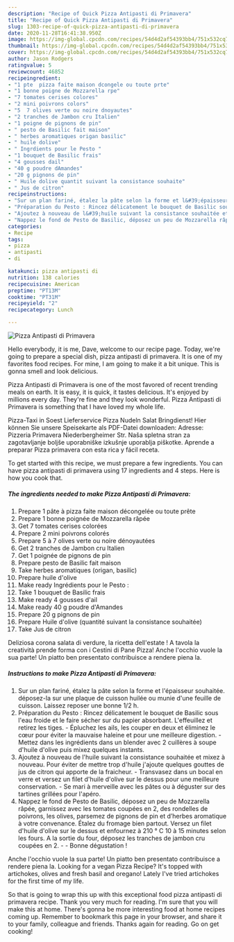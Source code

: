 ```yaml
---
description: "Recipe of Quick Pizza Antipasti di Primavera"
title: "Recipe of Quick Pizza Antipasti di Primavera"
slug: 1303-recipe-of-quick-pizza-antipasti-di-primavera
date: 2020-11-28T16:41:38.950Z
image: https://img-global.cpcdn.com/recipes/54d4d2af54393bb4/751x532cq70/pizza-antipasti-di-primavera-photo-principale-de-la-recette.jpg
thumbnail: https://img-global.cpcdn.com/recipes/54d4d2af54393bb4/751x532cq70/pizza-antipasti-di-primavera-photo-principale-de-la-recette.jpg
cover: https://img-global.cpcdn.com/recipes/54d4d2af54393bb4/751x532cq70/pizza-antipasti-di-primavera-photo-principale-de-la-recette.jpg
author: Jason Rodgers
ratingvalue: 5
reviewcount: 46852
recipeingredient:
- "1 pte  pizza faite maison dcongele ou toute prte"
- "1 bonne poigne de Mozzarella rpe"
- "7 tomates cerises colores"
- "2 mini poivrons colors"
- "5  7 olives verte ou noire dnoyautes"
- "2 tranches de Jambon cru Italien"
- "1 poigne de pignons de pin"
- " pesto de Basilic fait maison"
- " herbes aromatiques origan basilic"
- " huile dolive"
- " Ingrdients pour le Pesto "
- "1 bouquet de Basilic frais"
- "4 gousses dail"
- "40 g poudre dAmandes"
- "20 g pignons de pin"
- " Huile dolive quantit suivant la consistance souhaite"
- " Jus de citron"
recipeinstructions:
- "Sur un plan fariné, étalez la pâte selon la forme et l&#39;épaisseur souhaitée. déposez-la sur une plaque de cuisson huilée ou munie d&#39;une feuille de cuisson. Laissez reposer une bonne 1/2 h."
- "Préparation du Pesto : Rincez délicatement le bouquet de Basilic sous l&#39;eau froide et le faire sécher sur du papier absorbant. L&#39;effeuillez et retirez les tiges. Épluchez les ails, les couper en deux et éliminez le cœur pour éviter la mauvaise haleine et pour une meilleure digestion. Mettez dans les ingrédients dans un blender avec 2 cuillères à soupe d&#39;huile d&#39;olive puis mixez quelques instants."
- "Ajoutez à nouveau de l&#39;huile suivant la consistance souhaitée et mixez à nouveau. Pour éviter de mettre trop d&#39;huile j&#39;ajoute quelques gouttes de jus de citron qui apporte de la fraicheur. Transvasez dans un bocal en verre et versez un filet d&#39;huile d&#39;olive sur le dessus pour une meilleure conservation.  Se mari à merveille avec les pâtes ou à déguster sur des tartines grillées pour l&#39;apéro."
- "Nappez le fond de Pesto de Basilic, déposez un peu de Mozzarella râpée, garnissez avec les tomates coupées en 2, des rondelles de poivrons, les olives, parsemez de pignons de pin et d’herbes aromatique à votre convenance. Étalez du fromage bien partout. Versez un filet d&#39;huile d&#39;olive sur le dessus et enfournez à 210 ° C 10 à 15 minutes selon les fours. A la sortie du four, déposez les tranches de jambon cru coupées en 2.  Bonne dégustation !"
categories:
- Recipe
tags:
- pizza
- antipasti
- di

katakunci: pizza antipasti di 
nutrition: 138 calories
recipecuisine: American
preptime: "PT13M"
cooktime: "PT31M"
recipeyield: "2"
recipecategory: Lunch

---
```



![Pizza Antipasti di Primavera](https://img-global.cpcdn.com/recipes/54d4d2af54393bb4/751x532cq70/pizza-antipasti-di-primavera-photo-principale-de-la-recette.jpg)

Hello everybody, it is me, Dave, welcome to our recipe page. Today, we're going to prepare a special dish, pizza antipasti di primavera. It is one of my favorites food recipes. For mine, I am going to make it a bit unique. This is gonna smell and look delicious.

Pizza Antipasti di Primavera is one of the most favored of recent trending meals on earth. It is easy, it is quick, it tastes delicious. It's enjoyed by millions every day. They're fine and they look wonderful. Pizza Antipasti di Primavera is something that I have loved my whole life.

Pizza-Taxi in Soest Lieferservice Pizza Nudeln Salat Bringdienst! Hier können Sie unsere Speisekarte als PDF-Datei downloaden: Adresse: Pizzeria Primavera Niederbergheimer Str. Naša spletna stran za zagotavljanje boljše uporabniške izkušnje uporablja piškotke. Aprende a preparar Pizza primavera con esta rica y fácil receta.


To get started with this recipe, we must prepare a few ingredients. You can have pizza antipasti di primavera using 17 ingredients and 4 steps. Here is how you cook that.

<!--inarticleads1-->

##### The ingredients needed to make Pizza Antipasti di Primavera:

1. Prepare 1 pâte à pizza faite maison décongelée ou toute prête
1. Prepare 1 bonne poignée de Mozzarella râpée
1. Get 7 tomates cerises colorées
1. Prepare 2 mini poivrons colorés
1. Prepare 5 à 7 olives verte ou noire dénoyautées
1. Get 2 tranches de Jambon cru Italien
1. Get 1 poignée de pignons de pin
1. Prepare  pesto de Basilic fait maison
1. Take  herbes aromatiques (origan, basilic)
1. Prepare  huile d&#39;olive
1. Make ready  Ingrédients pour le Pesto :
1. Take 1 bouquet de Basilic frais
1. Make ready 4 gousses d&#39;ail
1. Make ready 40 g poudre d&#39;Amandes
1. Prepare 20 g pignons de pin
1. Prepare  Huile d&#39;olive (quantité suivant la consistance souhaitée)
1. Take  Jus de citron


Deliziosa corona salata di verdure, la ricetta dell&#39;estate ! A tavola la creatività prende forma con i Cestini di Pane Pizza! Anche l&#39;occhio vuole la sua parte! Un piatto ben presentato contribuisce a rendere piena la. 

<!--inarticleads2-->

##### Instructions to make Pizza Antipasti di Primavera:

1. Sur un plan fariné, étalez la pâte selon la forme et l&#39;épaisseur souhaitée. déposez-la sur une plaque de cuisson huilée ou munie d&#39;une feuille de cuisson. Laissez reposer une bonne 1/2 h.
1. Préparation du Pesto : Rincez délicatement le bouquet de Basilic sous l&#39;eau froide et le faire sécher sur du papier absorbant. L&#39;effeuillez et retirez les tiges. - Épluchez les ails, les couper en deux et éliminez le cœur pour éviter la mauvaise haleine et pour une meilleure digestion. - Mettez dans les ingrédients dans un blender avec 2 cuillères à soupe d&#39;huile d&#39;olive puis mixez quelques instants.
1. Ajoutez à nouveau de l&#39;huile suivant la consistance souhaitée et mixez à nouveau. Pour éviter de mettre trop d&#39;huile j&#39;ajoute quelques gouttes de jus de citron qui apporte de la fraicheur. - Transvasez dans un bocal en verre et versez un filet d&#39;huile d&#39;olive sur le dessus pour une meilleure conservation. -  Se mari à merveille avec les pâtes ou à déguster sur des tartines grillées pour l&#39;apéro.
1. Nappez le fond de Pesto de Basilic, déposez un peu de Mozzarella râpée, garnissez avec les tomates coupées en 2, des rondelles de poivrons, les olives, parsemez de pignons de pin et d’herbes aromatique à votre convenance. Étalez du fromage bien partout. Versez un filet d&#39;huile d&#39;olive sur le dessus et enfournez à 210 ° C 10 à 15 minutes selon les fours. A la sortie du four, déposez les tranches de jambon cru coupées en 2. -  - Bonne dégustation !


Anche l&#39;occhio vuole la sua parte! Un piatto ben presentato contribuisce a rendere piena la. Looking for a vegan Pizza Recipe? It&#39;s topped with artichokes, olives and fresh basil and oregano! Lately I&#39;ve tried artichokes for the first time of my life. 

So that is going to wrap this up with this exceptional food pizza antipasti di primavera recipe. Thank you very much for reading. I'm sure that you will make this at home. There's gonna be more interesting food at home recipes coming up. Remember to bookmark this page in your browser, and share it to your family, colleague and friends. Thanks again for reading. Go on get cooking!
